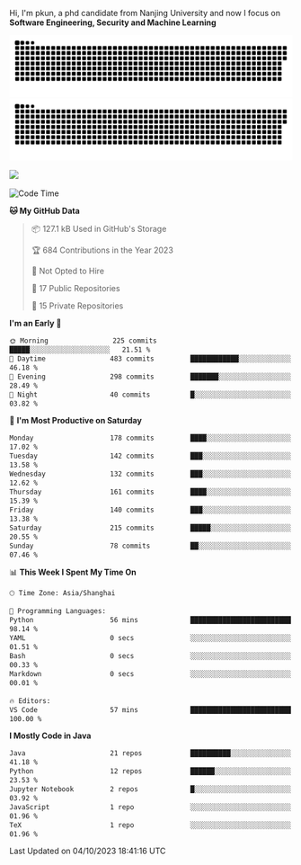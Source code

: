 Hi, I'm pkun, a phd candidate from Nanjing University and now I focus on **Software Engineering, Security and Machine Learning**

![GitHub Snake Light](https://github.com/pppppkun/pppppkun/blob/output/github-snake.svg#gh-light-mode-only)
![GitHub Snake dark](https://github.com/pppppkun/pppppkun/blob/output/github-snake-dark.svg#gh-dark-mode-only)

![](https://komarev.com/ghpvc/?username=pppppkun)
<!--START_SECTION:waka-->
![Code Time](http://img.shields.io/badge/Code%20Time-1%2C926%20hrs%2017%20mins-blue)

**🐱 My GitHub Data** 

> 📦 127.1 kB Used in GitHub's Storage 
 > 
> 🏆 684 Contributions in the Year 2023
 > 
> 🚫 Not Opted to Hire
 > 
> 📜 17 Public Repositories 
 > 
> 🔑 15 Private Repositories 
 > 
**I'm an Early 🐤** 

```text
🌞 Morning                225 commits         █████░░░░░░░░░░░░░░░░░░░░   21.51 % 
🌆 Daytime                483 commits         ████████████░░░░░░░░░░░░░   46.18 % 
🌃 Evening                298 commits         ███████░░░░░░░░░░░░░░░░░░   28.49 % 
🌙 Night                  40 commits          █░░░░░░░░░░░░░░░░░░░░░░░░   03.82 % 
```
📅 **I'm Most Productive on Saturday** 

```text
Monday                   178 commits         ████░░░░░░░░░░░░░░░░░░░░░   17.02 % 
Tuesday                  142 commits         ███░░░░░░░░░░░░░░░░░░░░░░   13.58 % 
Wednesday                132 commits         ███░░░░░░░░░░░░░░░░░░░░░░   12.62 % 
Thursday                 161 commits         ████░░░░░░░░░░░░░░░░░░░░░   15.39 % 
Friday                   140 commits         ███░░░░░░░░░░░░░░░░░░░░░░   13.38 % 
Saturday                 215 commits         █████░░░░░░░░░░░░░░░░░░░░   20.55 % 
Sunday                   78 commits          ██░░░░░░░░░░░░░░░░░░░░░░░   07.46 % 
```


📊 **This Week I Spent My Time On** 

```text
🕑︎ Time Zone: Asia/Shanghai

💬 Programming Languages: 
Python                   56 mins             █████████████████████████   98.14 % 
YAML                     0 secs              ░░░░░░░░░░░░░░░░░░░░░░░░░   01.51 % 
Bash                     0 secs              ░░░░░░░░░░░░░░░░░░░░░░░░░   00.33 % 
Markdown                 0 secs              ░░░░░░░░░░░░░░░░░░░░░░░░░   00.01 % 

🔥 Editors: 
VS Code                  57 mins             █████████████████████████   100.00 % 
```

**I Mostly Code in Java** 

```text
Java                     21 repos            ██████████░░░░░░░░░░░░░░░   41.18 % 
Python                   12 repos            ██████░░░░░░░░░░░░░░░░░░░   23.53 % 
Jupyter Notebook         2 repos             █░░░░░░░░░░░░░░░░░░░░░░░░   03.92 % 
JavaScript               1 repo              ░░░░░░░░░░░░░░░░░░░░░░░░░   01.96 % 
TeX                      1 repo              ░░░░░░░░░░░░░░░░░░░░░░░░░   01.96 % 
```




 Last Updated on 04/10/2023 18:41:16 UTC
<!--END_SECTION:waka-->
